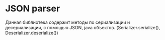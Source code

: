 # JSON parser

Данная библиотека содержит методы по сериализации и десериализации, с помощью JSON, java объектов.
(Serializer.serialize(), Deserializer.deserialize())
